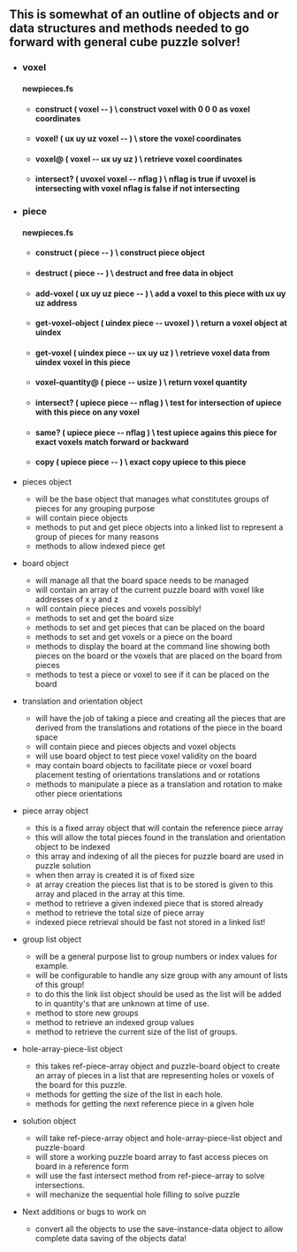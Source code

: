 ## This is somewhat of an outline of objects and or data structures and methods needed to go forward with general cube puzzle solver!

* ### voxel  
  #### newpieces.fs
    * #### construct   ( voxel -- ) \ construct voxel with 0 0 0 as voxel coordinates
    * #### voxel!      ( ux uy uz voxel -- ) \ store the voxel coordinates
    * #### voxel@      ( voxel -- ux uy uz ) \ retrieve voxel coordinates
    * #### intersect?  ( uvoxel voxel -- nflag ) \ nflag is true if uvoxel is intersecting with voxel nflag is false if not intersecting

* ### piece
  #### newpieces.fs
    * #### construct        ( piece -- ) \ construct piece object
    * #### destruct         ( piece -- ) \ destruct and free data in object
    * #### add-voxel        ( ux uy uz piece -- ) \ add a voxel to this piece with ux uy uz address
    * #### get-voxel-object ( uindex piece -- uvoxel ) \ return a voxel object at uindex
    * #### get-voxel        ( uindex piece -- ux uy uz ) \ retrieve voxel data from uindex voxel in this piece
    * #### voxel-quantity@  ( piece -- usize ) \ return voxel quantity
    * #### intersect?       ( upiece piece -- nflag ) \ test for intersection of upiece with this piece on any voxel
    * #### same?            ( upiece piece -- nflag ) \ test upiece agains this piece for exact voxels match forward or backward
    * #### copy             ( upiece piece -- ) \ exact copy upiece to this piece

* pieces object
  * will be the base object that manages what constitutes groups of pieces for any grouping purpose
  * will contain piece objects
  * methods to put and get piece objects into a linked list to represent a group of pieces for many reasons
  * methods to allow indexed piece get

* board object
  * will manage all that the board space needs to be managed
  * will contain an array of the current puzzle board with voxel like addresses of x y and z
  * will contain piece pieces and voxels possibly!
  * methods to set and get the board size
  * methods to set and get pieces that can be placed on the board
  * methods to set and get voxels or a piece on the board
  * methods to display the board at the command line showing both pieces on the board or the voxels that are placed on the board from pieces
  * methods to test a piece or voxel to see if it can be placed on the board

* translation and orientation object
  * will have the job of taking a piece and creating all the pieces that are derived from the translations and rotations of the piece in the board space
  * will contain piece and pieces objects and voxel objects
  * will use board object to test piece voxel validity on the board
  * may contain board objects to facilitate piece or voxel board placement testing of orientations translations and or rotations
  * methods to manipulate a piece as a translation and rotation to make other piece orientations

* piece array object
  * this is a fixed array object that will contain the reference piece array
  * this will allow the total pieces found in the translation and orientation object to be indexed
  * this array and indexing of all the pieces for puzzle board are used in puzzle solution
  * when then array is created it is of fixed size
  * at array creation the pieces list that is to be stored is given to this array and placed in the array at this time.
  * method to retrieve a given indexed piece that is stored already
  * method to retrieve the total size of piece array
  * indexed piece retrieval should be fast not stored in a linked list!

* group list object
  * will be a general purpose list to group numbers or index values for example.
  * will be configurable to handle any size group with any amount of lists of this group!
  * to do this the link list object should be used as the list will be added to in quantity's that are unknown at time of use.
  * method to store new groups
  * method to retrieve an indexed group values
  * method to retrieve the current size of the list of groups.

* hole-array-piece-list object
  * this takes ref-piece-array object and puzzle-board object to create an array of pieces in a list that are representing holes or voxels of the board for this puzzle.
  * methods for getting the size of the list in each hole.
  * methods for getting the next reference piece in a given hole

* solution object
  * will take ref-piece-array object and hole-array-piece-list object and puzzle-board
  * will store a working puzzle board array to fast access pieces on board in a reference form
  * will use the fast intersect method from ref-piece-array to solve intersections.
  * will mechanize the sequential hole filling to solve puzzle

* Next additions or bugs to work on
  * convert all the objects to use the save-instance-data object to allow complete data saving of the objects data!
